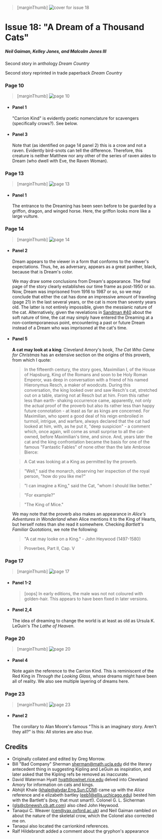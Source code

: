 > [marginThumb] ![cover for issue 18](thumbnails/sandman.18/page00.jpg)

# Issue 18: "A Dream of a Thousand Cats"

##### Neil Gaiman, Kelley Jones, and Malcolm Jones III

Second story in anthology _Dream Country_

Second story reprinted in trade paperback _Dream Country_

### Page 10

> [marginThumb] ![page 10](thumbnails/sandman.18/page10.jpg)

- #### Panel 1

  "Carrion Kind" is evidently poetic nomenclature for scavengers (specifically crows?). See below.

- #### Panel 3

  Note that (as identified on page 14 panel 2) this is a crow and not a raven. Evidently bird-snots can tell the difference. Therefore, this creature is neither Matthew nor any other of the series of raven aides to Dream (who dwell with Eve, the Raven Woman).

### Page 13

> [marginThumb] ![page 13](thumbnails/sandman.18/page13.jpg)

- #### Panel 1

  The entrance to the Dreaming has been seen before to be guarded by a griffon, dragon, and winged horse. Here, the griffon looks more like a large vulture.

### Page 14

> [marginThumb] ![page 14](thumbnails/sandman.18/page14.jpg)

- #### Panel 2

  Dream appears to the viewer in a form that conforms to the viewer's expectations. Thus, he, as adversary, appears as a great panther, black, because that is Dream's color.

  We may draw some conclusions from Dream's appearance. The final page of the story clearly establishes our time frame as post-1950 or so. Now, Dream was imprisoned from 1916 to 1987 or so, so we may conclude that either the cat has done an impressive amount of traveling (page 21) in the last several years, or the cat is more than seventy years old. The latter is not entirely impossible, given the messianic nature of the cat. Alternatively, given the revelations in [Sandman #40](sandman.40.md) about the soft nature of time, the cat may simply have entered the Dreaming at a non-contemporaneous point, encountering a past or future Dream instead of a Dream who was imprisoned at the cat's time.

- #### Panel 5

  **A cat may look at a king**: Cleveland Amory's book, _The Cat Who Came for Christmas_ has an extensive section on the origins of this proverb, from which I quote:

  > In the fifteenth century, the story goes, Maximilian I, of the House of Hapsburg, King of the Romans and soon to be Holy Roman Emperor, was deep in conversation with a friend of his named Hieronymus Resch, a maker of woodcuts. During this conversation, the king looked over and saw Resch's cat, stretched out on a table, staring not at Resch but at him. From this rather less than earth- shaking occurrence came, apparently, not only the actual proof of the proverb but also its rather less than happy future connotation - at least as far as kings are concerned. For Maximilian, who spent a good deal of his reign embroiled in turmoil, intrigue, and warfare, always declared that the cat had looked at him, with, as he put it, "deep suspicion" - a comment which, once again, will come as small surprise to all the cat-owned, before Maximilian's time, and since. And, years later the cat and the king confrontation became the basis for one of the famous "Fantastic Fables" of none other than the late Ambrose Bierce:

  > A Cat was looking at a King as permitted by the proverb.

  > "Well," said the monarch, observing her inspection of the royal person, "how do you like me?"

  > "I can imagine a King," said the Cat, "whom I should like better."

  > "For example?"

  > "The King of Mice."

  We may note that the proverb also makes an appearance in _Alice's Adventures in Wonderland_ when Alice mentions it to the King of Hearts, but herself notes than she read it somewhere. Checking _Bartlett's Familiar Quotations_, we note the following:

  > "A cat may looke on a King." - John Heywood (1497-1580)

  > Proverbes, Part II, Cap. V

### Page 17

> [marginThumb] ![page 17](thumbnails/sandman.18/page17.jpg)

- #### Panel 1-2

  > [oops] In early editions, the male was not not coloured with golden-hair. This appears to have been fixed in later versions.

- #### Panel 2,4

  The idea of dreaming to change the world is at least as old as Ursula K. LeGuin's _The Lathe of Heaven_.

### Page 20

> [marginThumb] ![page 20](thumbnails/sandman.18/page20.jpg)

- #### Panel 4

  Note again the reference to the Carrion Kind. This is reminiscent of the Red King in _Through the Looking Glass_, whose dreams might have been all of reality. We also see multiple layering of dreams here.

### Page 23

> [marginThumb] ![page 23](thumbnails/sandman.18/page23.jpg)

- #### Panel 2

  The corollary to Alan Moore's famous "This is an imaginary story. Aren't they all?" is this: All stories are also _true_.

## Credits

- Originally collated and edited by Greg Morrow.
- Bill "Bad Company" Sherman <sherman@math.ucla.edu> did the literary antecedent thing in suggesting Kipling and LeGuin as inspiration, and later asked that the Kipling refs be removed as inaccurate.
- David Waterman Hyatt <hyatt@owlnet.rice.edu> delved into Cleveland Amory for information on cats and kings.
- Abhijit Khale (khale@alydar.Eng.Sun.COM) came up with the _Alice_ reference and e elizabeth bartley (eeb1@ellis.uchicago.edu) bested him with the Bartlett's (boy, that must smart!). Colonel G. L. Sicherman
- (gls@cbnewsh.cb.att.com) also cited John Heywood.
- Tanaqui C. Weaver (cen@vax.oxford.ac.uk) and Neil Gaiman rambled on about the nature of the skeletal crow, which the Colonel also corrected me on.
- Tanaqui also located the carrionkind references.
- Ralf Hildebrandt added a comment about the gryphon's appearance
